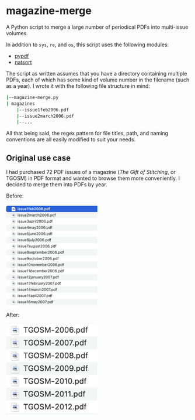 # magazine-merge

A Python script to merge a large number of periodical PDFs into multi-issue volumes.

In addition to `sys`, `re`, and `os`, this script uses the following modules:

* [pypdf](https://pypi.org/project/pypdf/)
* [natsort](https://pypi.org/project/natsort/)

The script as written assumes that you have a directory containing multiple PDFs, each of which has some kind of volume number in the filename (such as a year). I wrote it with the following file structure in mind:

```bash
|--magazine-merge.py
| magazines
    |--issue1feb2006.pdf
    |--issue2march2006.pdf
    |--...
```

All that being said, the regex pattern for file titles, path, and naming conventions are all easily modified to suit your needs.

## Original use case

I had purchased 72 PDF issues of a magazine (*The Gift of Stitching*, or TGOSM) in PDF format and wanted to browse them more conveniently. I decided to merge them into PDFs by year.

Before:

<img src = "img/01-before.png" alt = "List of many files: issue1feb2006, issue2march2006, issue3april2006, and so on" width = "250px" />

After:

<img src = "img/02-after.png" alt = "List of 7 files: TGOSM-2006 to TGOSM-2012" width = "250px" />
